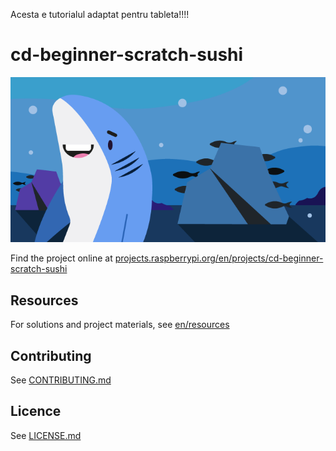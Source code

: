 <string>Acesta e tutorialul adaptat pentru tableta!!!!</string>

# cd-beginner-scratch-sushi

![cd-beginner-scratch-sushi](/en/images/banner.png)

Find the project online at [projects.raspberrypi.org/en/projects/cd-beginner-scratch-sushi](https://projects.raspberrypi.org/en/projects/cd-beginner-scratch-sushi)

## Resources
For solutions and project materials, see [en/resources](https://github.com/raspberrypilearning/cd-beginner-scratch-sushi/tree/master/en/resources)

## Contributing
See [CONTRIBUTING.md](CONTRIBUTING.md)

## Licence
 See [LICENSE.md](LICENSE.md)
